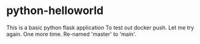 # python-helloworld
This is a basic python flask application
To test out docker push. Let me try again. One more time.  Re-named 'master' to 'main'.
